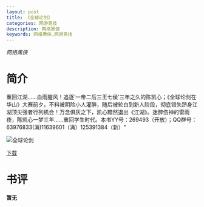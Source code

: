 ```yaml
---
layout: post
title: 《全球论剑》
categories: 网游竞技
description: 网络黑侠
keywords: 网络黑侠,网游竞技
---
```

*网络黑侠*
# 简介
重回江湖……血雨腥风！追逐‘一帝二后三王七侯’三年之久的陈凯心；《全球论剑在华山》大赛前夕，不料被阴险小人灌醉，随后被轮白到新人阶段，彻底错失跻身江湖顶尖强者行列机会！万念俱灰之下，凯心黯然退出《江湖》。迷醉伤神的雷雨夜，陈凯心一梦三年……重回学生时代。本书YY号：269493（开放）；QQ群号：63976833(满)11639601（满）125391384（新）"

![全球论剑](https://cdn.jsdelivr.net/gh/YYbooks0/yybooks0img@master/bookscover2/全球论剑.4yi65eim7p40.jpg)

[下载](https://link.jscdn.cn/1drv/aHR0cHM6Ly8xZHJ2Lm1zL3QvcyFBaGU2R2dNWmVFb2pobTNwUkczMXNHSFUyZjdJP2U9cE5odFRP.txt)

# 书评

**暂无**

